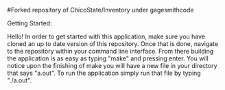 #Forked repository of ChicoState/Inventory under gagesmithcode

Getting Started:

Hello! In order to get started with this application, make sure you have cloned an up to date version of this repository. Once that is done, navigate to the repository within your command line interface. From there building the application is as easy as typing "make" and pressing enter. You will notice upon the finishing of make you will have a new file in your directory that says "a.out". To run the application simply run that file by typing "./a.out". 

